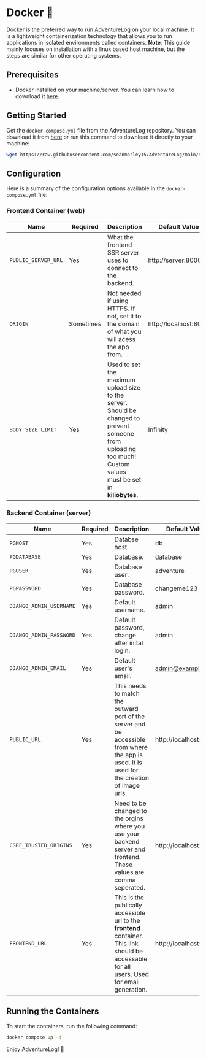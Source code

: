 # Docker 🐋

Docker is the preferred way to run AdventureLog on your local machine. It is a lightweight containerization technology that allows you to run applications in isolated environments called containers.
**Note**: This guide mainly focuses on installation with a linux based host machine, but the steps are similar for other operating systems.

## Prerequisites

- Docker installed on your machine/server. You can learn how to download it [here](https://docs.docker.com/engine/install/).

## Getting Started

Get the `docker-compose.yml` file from the AdventureLog repository. You can download it from [here](https://github.com/seanmorley15/AdventureLog/blob/main/docker-compose.yml) or run this command to download it directly to your machine:

```bash
wget https://raw.githubusercontent.com/seanmorley15/AdventureLog/main/docker-compose.yml
```

## Configuration

Here is a summary of the configuration options available in the `docker-compose.yml` file:

<!-- make a table with colum name, is required, other -->

### Frontend Container (web)

| Name                | Required  | Description                                                                                                                                                   | Default Value         |
| ------------------- | --------- | ------------------------------------------------------------------------------------------------------------------------------------------------------------- | --------------------- |
| `PUBLIC_SERVER_URL` | Yes       | What the frontend SSR server uses to connect to the backend.                                                                                                  | http://server:8000    |
| `ORIGIN`            | Sometimes | Not needed if using HTTPS. If not, set it to the domain of what you will acess the app from.                                                                  | http://localhost:8015 |
| `BODY_SIZE_LIMIT`   | Yes       | Used to set the maximum upload size to the server. Should be changed to prevent someone from uploading too much! Custom values must be set in **kiliobytes**. | Infinity              |

### Backend Container (server)

| Name                    | Required | Description                                                                                                                                   | Default Value         |
| ----------------------- | -------- | --------------------------------------------------------------------------------------------------------------------------------------------- | --------------------- |
| `PGHOST`                | Yes      | Databse host.                                                                                                                                 | db                    |
| `PGDATABASE`            | Yes      | Database.                                                                                                                                     | database              |
| `PGUSER`                | Yes      | Database user.                                                                                                                                | adventure             |
| `PGPASSWORD`            | Yes      | Database password.                                                                                                                            | changeme123           |
| `DJANGO_ADMIN_USERNAME` | Yes      | Default username.                                                                                                                             | admin                 |
| `DJANGO_ADMIN_PASSWORD` | Yes      | Default password, change after inital login.                                                                                                  | admin                 |
| `DJANGO_ADMIN_EMAIL`    | Yes      | Default user's email.                                                                                                                         | admin@example.com     |
| `PUBLIC_URL`            | Yes      | This needs to match the outward port of the server and be accessible from where the app is used. It is used for the creation of image urls.   | http://localhost:8016 |
| `CSRF_TRUSTED_ORIGINS`  | Yes      | Need to be changed to the orgins where you use your backend server and frontend. These values are comma seperated.                            | http://localhost:8016 |
| `FRONTEND_URL`          | Yes      | This is the publically accessible url to the **frontend** container. This link should be accessable for all users. Used for email generation. | http://localhost:8015 |

## Running the Containers

To start the containers, run the following command:

```bash
docker compose up -d
```

Enjoy AdventureLog! 🎉
